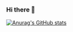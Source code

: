 ### Hi there 👋

[![Anurag's GitHub stats](https://github-readme-stats.vercel.app/api?username=dsneddon00)](https://github.com/anuraghazra/github-readme-stats)



<!--
**dsneddon00/dsneddon00** is a ✨ _special_ ✨ repository because its `README.md` (this file) appears on your GitHub profile.

Here are some ideas to get you started:

- 🔭 I’m currently working on ...
- 🌱 I’m currently learning ...
- 👯 I’m looking to collaborate on ...
- 🤔 I’m looking for help with ...
- 💬 Ask me about ...
- 📫 How to reach me: ...
- 😄 Pronouns: ...
- ⚡ Fun fact: ...
-->
